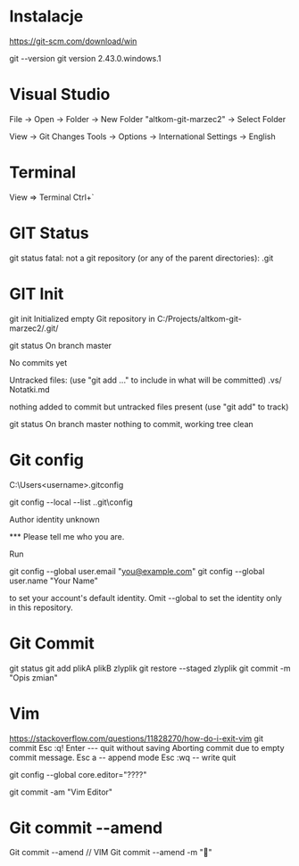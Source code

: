 ﻿# Instalacje
https://git-scm.com/download/win

git --version
git version 2.43.0.windows.1


# Visual Studio
File -> Open -> Folder -> New Folder "altkom-git-marzec2" -> Select Folder

View -> Git Changes
Tools -> Options -> International Settings -> English

# Terminal
View => Terminal   Ctrl+`


# GIT Status
git status
fatal: not a git repository (or any of the parent directories): .git

# GIT Init
git init
Initialized empty Git repository in C:/Projects/altkom-git-marzec2/.git/

 git status
On branch master

No commits yet

Untracked files:
  (use "git add <file>..." to include in what will be committed)
        .vs/
        Notatki.md

nothing added to commit but untracked files present (use "git add" to track)

git status
On branch master
nothing to commit, working tree clean

# Git config
C:\Users\<username>\.gitconfig


git config --local --list
.\.git\config


Author identity unknown

*** Please tell me who you are.

Run

  git config --global user.email "you@example.com"
  git config --global user.name "Your Name"

to set your account's default identity.
Omit --global to set the identity only in this repository.

# Git Commit
git status
git add plikA plikB zlyplik
git restore --staged zlyplik
git commit -m "Opis zmian"


# Vim
https://stackoverflow.com/questions/11828270/how-do-i-exit-vim
git commit
Esc :q! Enter  --- quit without saving
Aborting commit due to empty commit message.
Esc a      -- append mode
Esc :wq    -- write quit

git config --global core.editor="????"

git commit -am "Vim Editor"

# Git commit --amend
Git commit --amend  // VIM 
Git commit --amend  -m "💩"